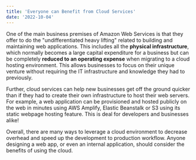 ```yaml
---
title: 'Everyone can Benefit from Cloud Services'
date: '2022-10-04'
---
```


One of the main business premises of Amazon Web Services is that they offer to do the "undifferentiated heavy lifting" related to building and maintaining web applications. This includes all the **physical infrastructure**, which normally becomes a large capital expenditure for a business but can be completely **reduced to an operating expense** when migrating to a cloud hosting environment. This allows businesses to focus on their unique venture without requiring the IT infrastructure and knowledge they had to previously.

Further, cloud services can help new businesses get off the ground quicker than if they had to create their own infrastructure to host their web servers. For example, a web application can be provisioned and hosted publicly on the web in minutes using AWS Amplify, Elastic Beanstalk or S3 using its static webpage hosting feature. This is deal for developers and businesses alike!

Overall, there are many ways to leverage a cloud environment to decrease overhead and speed up the development to production workflow. Anyone designing a web app, or even an internal application, should consider the benefits of using the cloud. 